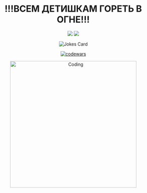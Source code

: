    
<h1 align=center>!!!ВСЕМ ДЕТИШКАМ ГОРЕТЬ В ОГНЕ!!!</h1>
<div id="header" align="center">

<img src="https://github-readme-stats.vercel.app/api?username=Mazyazya&theme=dark&show_icons=true" />
<img src="https://github-readme-stats.vercel.app/api/top-langs/?username=Mazyazya&layout=compact&theme=dark" />

![Jokes Card](https://readme-jokes.vercel.app/api?bgColor=%23151515&borderColor=%23bababa&textColor=%23FFF&qColor=%23FFF&aColor=%23FFF)

[![codewars](https://www.codewars.com/users/Mazyazya/badges/large)](https://www.codewars.com/users/Mazyazya)

<img align="center" alt="Coding" width="400" src="https://media1.tenor.com/m/yEABoAxayrAAAAAd/dante-dmc.gif">

</div>



<!--
**Mazyazya/Mazyazya** is a ✨ _special_ ✨ repository because its `README.md` (this file) appears on your GitHub profile.

Here are some ideas to get you started:

- 🔭 I’m currently working on ...
- 🌱 I’m currently learning ...
- 👯 I’m looking to collaborate on ...
- 🤔 I’m looking for help with ...
- 💬 Ask me about ...
- 📫 How to reach me: ...
- 😄 Pronouns: ...
- ⚡ Fun fact: ...
-->
